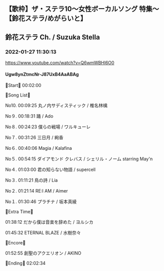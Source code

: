 ## 【歌枠】ザ・ステラ10〜女性ボーカルソング 特集〜 【鈴花ステラ/めがらいと】
## 鈴花ステラ Ch. / Suzuka Stella
### 2022-01-27 11:30:13
https://www.youtube.com/watch?v=Q6wmWBHl6O0
#### Ugw8ynZtmcNr-J87UxB4AaABAg
🔔Start🔔 00:02:00



🔔Song List🔔

No10. 00:09:25 丸ノ内サディスティック / 椎名林檎

No９. 00:18:31 踊 / Ado

No８. 00:24:23 僕らの戦場 / ワルキューレ

No７. 00:31:26 三日月 / 絢香

No６. 00:40:06 Magia / Kalafina

No５. 00:54:15 ダイアモンド クレバス / シェリル・ノーム starring May'n

No４. 01:03:00 君の知らない物語 / supercell

No３. 01:11:21 鳥の詩 / Lia

No２. 01:21:14 RE:I AM / Aimer

No１. 01:30:46 プラチナ / 坂本真綾



🔔Extra Time🔔

01:38:12 だから僕は音楽を辞めた / ヨルシカ

01:45:32 ETERNAL BLAZE / 水樹奈々



🔔Encore🔔

01:52:55 創聖のアクエリオン / AKINO



🔔Ending🔔 02:02:34

